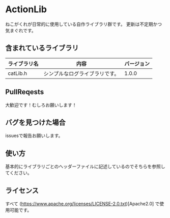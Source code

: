# ActionLib
ねこがくれが日常的に使用している自作ライブラリ群です。
更新は不定期かつ気まぐれです。

## 含まれているライブラリ
| ライブラリ名 | 内容 | バージョン |
| ----------- | ---- | --------- |
| catLib.h | シンプルなログライブラリです。 | 1.0.0 |

## PullReqests
大歓迎です！むしろお願いします！

## バグを見つけた場合
issuesで報告お願いします。

## 使い方
基本的にライブラリごとのヘッダーファイルに記述しているのでそちらを参照してください。

## ライセンス
すべて (https://www.apache.org/licenses/LICENSE-2.0.txt)[Apache2.0] で使用可能です。

